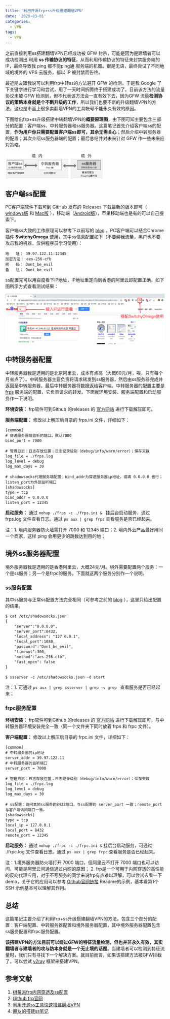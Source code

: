 ```yaml
---
title: '利用开源frp+ss升级搭建翻墙VPN'
date: '2020-03-01'
categories:
  - VPN
tags:
  - VPN
---
```



之前直接利用ss搭建翻墙VPN已经成功被 GFW 封杀，可能是因为是建墙者可以成功检测出 利用 **ss 传输协议的特征**，从而利用传输协议的特征来封禁服务端的IP，最终导致我 ping 都不能ping通 服务端的机器。很是无语，最终尝试了不同地域的境外的 VPS 云服务，都以 IP 被封禁而告终。

最近朋友跟我说可以利用frp中转ss的方法避开 GFW 的检测，于是我 Google 了下关键字进行学习和尝试，用了一天时间折腾终于搭建成功了。目前该方法的流量协议未被 GFW 检测到，但不代表该方法会一直有效下去，因为GFW 流量**检测协议的策略本身就是个不断升级的工作**，所以我们也要不断的升级翻墙VPN的方法，这也是市面上很多卖翻墙VPN的工具帐号不能永久有效的原因。

下图给出frp+ss升级搭建中转翻墙VPN的**概要原理图**，由下图可知主要包含三部分的配置：客户端ss、中转服务器和ss服务器。这篇笔记首先介绍客户端ss的配置，**作为用户你只需要配置客户端ss即可，其余无需关心**；然后介绍中转服务器的配置；其次介绍ss服务器端的配置；最后总结并对未来针对 GFW 作一些未来应对策略。

<img src="/images/20200301_overview.png" alt="avatar" style="zoom:30%;" />



## 客户端ss配置

PC客户端软件下载可到 GitHub 发布的 Releases 下载最新的版本即可（ [windows版](https://github.com/shadowsocks/shadowsocks-windows/releases) 和 [Mac版](https://github.com/shadowsocks/ShadowsocksX-NG/releases) ），移动端（[Android版](https://github.com/shadowsocks/shadowsocks-android/releases)），苹果移动端也是有的可以自己搜索下。

客户端ss大致的工作原理可以参考下以前写的 [blog](https://calxu.github.io/note/20191101_shadowsocks/) 。PC客户端可以结合Chrome插件 **SwitchyOmega** 使用，其中ss信息配置如下（不要薅我流量，黑户也不要攻击我的机器，仅供程序员学习使用）：

```
地   址： 39.97.122.11:12345
加密方法： aes-256-cfb
密   码： Dont_be_evil
备   注： Dont_be_evil
```

ss配置完可以用百度看下IP地址，IP地址重定向到香港的阿里云即配置正确，如下图所示方式查看测试结果：

<img src="/images/20200301_test.png" alt="avatar" style="zoom:100%;" />



## 中转服务器配置

中转服务器我是选用的是北京阿里云，成本有点高（大概60元/月，唉，只有每个月省点了）。中转服务器主要负责将请求转发到ss服务器，然后由ss服务器完成并返回至中转服务器，最后中转服务器将数据返给客户端。中转服务器的配置主要是 [frps](https://github.com/fatedier/frp) 服务端的配置，它负责请求的转发。下面就环境安装、服务端配置和启动服务作一下说明。

**环境安装：** frp软件可到Github 的releases 的 [官方网站](https://github.com/fatedier/frp/releases) 进行下载解压即可。

**服务端配置：** 修改以上解压后目录的 frps.ini 文件，详细如下：

```
[common]
# 穿透服务器端监听的端口，默认7000
bind_port = 7000

# 管理日志：日志存放位置；日志记录级别（debug/info/warn/error）；保存天数
log_file = ./frps.log
log_level = debug
log_max_days = 30

# shadowsocks代理服务端配置；bind_addr为穿透服务器ip地址，或填 0.0.0.0 也行；listen_port为外部监听端口
[shadowsocks]
type = tcp
bind_addr = 0.0.0.0
listen_port = 12345
```

**启动服务：** 通过 ```nohup ./frps -c ./frps.ini & ``` 挂后台启动服务，通过 frps.log 文件查看日志。通过 ```ps aux | grep frps``` 查看服务是否已经起来。

注：1. 境内服务器防火墙需打开 7000 和 12345 端口；2. 境内外云产品最好用同一个商家，这样 ping 会用更少的跳数达到目的地；



## 境外ss服务器配置

境外服务器我是选用的是香港阿里云，大概24元/月。境外需要配置两个服务：一个是ss服务；另一个是frpc的服务。下面就这两个服务分别作一个说明。

### ss服务配置

其中ss服务与正常ss配置方法完全相同（可参考之前的 [blog](https://calxu.github.io/note/20191101_shadowsocks/) ），这里只给出配置的结果。

```
$ cat /etc/shadowsocks.json
{
    "server":"0.0.0.0",
    "server_port":8432,
    "local_address": "127.0.0.1",
    "local_port":1080,
    "password":"Dont_be_evil",
    "timeout":300,
    "method":"aes-256-cfb",
    "fast_open": false
}

$ ssserver -c /etc/shadowsocks.json -d start
```

注：1. 可通过 ```ps aux | grep ssserver | grep -v grep ``` 查看服务是否已经起来；



### frpc服务配置

**环境安装：** frp软件可到Github 的releases 的 [官方网站](https://github.com/fatedier/frp/releases) 进行下载解压即可，与中转服务器环境安装完全一致（同一个文件夹下同时放着 frps 和 frpc 文件）。

**客户端配置：** 修改以上解压后目录的 frpc.ini 文件，详细如下：

```
[common]
# 中转服务器的ip地址
server_addr = 39.97.122.11
# 中转服务器的监听端口
server_port = 7000

# 管理日志：日志存放位置；日志记录级别（debug/info/warn/error）；保存天数
log_file = ./frpc.log
log_level = debug
log_max_days = 30

# ss配置：访问本地ss服务的8432端口，与ss配置的 server_port 一致；remote_port与客户端访问端口一致。
[shadowsocks]
type = tcp
local_ip = 127.0.0.1
local_port = 8432
remote_port = 12345
```

**启动服务：** 通过 ```nohup ./frpc -c ./frpc.ini &``` 挂后台启动服务，可通过 ./frpc.log 文件查看日志。通过 ```ps aux | grep frpc``` 查看服务是否已经起来。

注：1.境外服务器防火墙打开 7000 端口，但阿里云不打开 7000 端口也可以访问，可能是阿里云间通信通过内网的原因； 2. frp是一个可用于内网穿透的高性能的反向代理应用，对于不写服务的同学来说frp有点难以理解，可以尝试去看一下demo，关于它的应用可以参考 [Github官网链接](https://github.com/fatedier/frp) Readme的示例，基本看第1个 SSH 示例基本可以理解其作用。



## 总结

这篇笔记主要介绍了利用frp+ss升级搭建翻墙VPN的方法，包含三个部分的配置：客户端配置、中转服务器配置和境外服务器配置，其中境外服务器配置包含ss服务配置和frpc服务配置。

**该搭建VPN的方法目前可以绕过GFW的特征流量检测，但也并非永久有效，其实翻墙者与建墙者的攻与防本身就是一个无止境的话题**。当建墙者可以检测到特征流量时，我们只有寻找下一个解决方案。就目前而言，如果该搭建方法被GFW拦截了，可以尝试 [v2ray](https://github.com/v2ray/v2ray-core) 框架来搭建VPN。



## 参考文献

1. [树莓派frp内网穿透及ss配置](https://blog.51cto.com/970076933/2330154)
2. [Github frp官网](https://github.com/fatedier/frp)
3. [利用开源ss工具快速搭建翻墙VPN](https://calxu.github.io/note/20191101_shadowsocks/) 
4. [朋友的搭建ss笔记](https://github.com/everywan/soft/blob/master/doc/shadowsocks.md)
